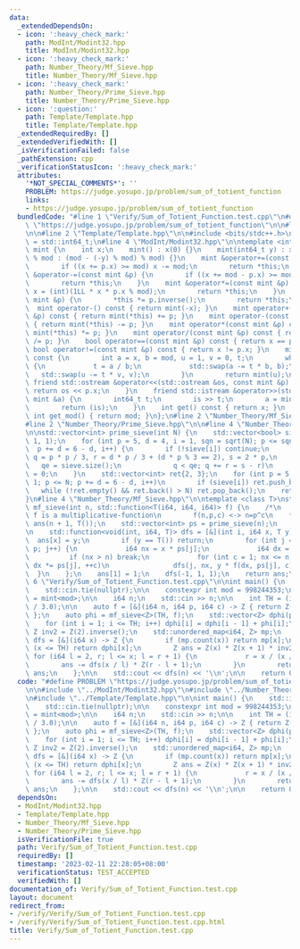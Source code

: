 ```yaml
---
data:
  _extendedDependsOn:
  - icon: ':heavy_check_mark:'
    path: ModInt/Modint32.hpp
    title: ModInt/Modint32.hpp
  - icon: ':heavy_check_mark:'
    path: Number_Theory/Mf_Sieve.hpp
    title: Number_Theory/Mf_Sieve.hpp
  - icon: ':heavy_check_mark:'
    path: Number_Theory/Prime_Sieve.hpp
    title: Number_Theory/Prime_Sieve.hpp
  - icon: ':question:'
    path: Template/Template.hpp
    title: Template/Template.hpp
  _extendedRequiredBy: []
  _extendedVerifiedWith: []
  _isVerificationFailed: false
  _pathExtension: cpp
  _verificationStatusIcon: ':heavy_check_mark:'
  attributes:
    '*NOT_SPECIAL_COMMENTS*': ''
    PROBLEM: https://judge.yosupo.jp/problem/sum_of_totient_function
    links:
    - https://judge.yosupo.jp/problem/sum_of_totient_function
  bundledCode: "#line 1 \"Verify/Sum_of_Totient_Function.test.cpp\"\n#define PROBLEM\
    \ \"https://judge.yosupo.jp/problem/sum_of_totient_function\"\n\n#line 2 \"ModInt/Modint32.hpp\"\
    \n\n#line 2 \"Template/Template.hpp\"\n\n#include <bits/stdc++.h>\n\nusing i64\
    \ = std::int64_t;\n#line 4 \"ModInt/Modint32.hpp\"\n\ntemplate <int mod>\nstruct\
    \ mint {\n    int x;\n    mint() : x(0) {}\n    mint(int64_t y) : x(y >= 0 ? y\
    \ % mod : (mod - (-y) % mod) % mod) {}\n    mint &operator+=(const mint &p) {\n\
    \        if ((x += p.x) >= mod) x -= mod;\n        return *this;\n    }\n    mint\
    \ &operator-=(const mint &p) {\n        if ((x += mod - p.x) >= mod) x -= mod;\n\
    \        return *this;\n    }\n    mint &operator*=(const mint &p) {\n       \
    \ x = (int)(1LL * x * p.x % mod);\n        return *this;\n    }\n    mint &operator/=(const\
    \ mint &p) {\n        *this *= p.inverse();\n        return *this;\n    }\n  \
    \  mint operator-() const { return mint(-x); }\n    mint operator+(const mint\
    \ &p) const { return mint(*this) += p; }\n    mint operator-(const mint &p) const\
    \ { return mint(*this) -= p; }\n    mint operator*(const mint &p) const { return\
    \ mint(*this) *= p; }\n    mint operator/(const mint &p) const { return mint(*this)\
    \ /= p; }\n    bool operator==(const mint &p) const { return x == p.x; }\n   \
    \ bool operator!=(const mint &p) const { return x != p.x; }\n    mint inverse()\
    \ const {\n        int a = x, b = mod, u = 1, v = 0, t;\n        while (b > 0)\
    \ {\n            t = a / b;\n            std::swap(a -= t * b, b);\n         \
    \   std::swap(u -= t * v, v);\n        }\n        return mint(u);\n    }\n   \
    \ friend std::ostream &operator<<(std::ostream &os, const mint &p) {\n       \
    \ return os << p.x;\n    }\n    friend std::istream &operator>>(std::istream &is,\
    \ mint &a) {\n        int64_t t;\n        is >> t;\n        a = mint<mod>(t);\n\
    \        return (is);\n    }\n    int get() const { return x; }\n    static constexpr\
    \ int get_mod() { return mod; }\n};\n#line 2 \"Number_Theory/Mf_Sieve.hpp\"\n\n\
    #line 2 \"Number_Theory/Prime_Sieve.hpp\"\n\n#line 4 \"Number_Theory/Prime_Sieve.hpp\"\
    \n\nstd::vector<int> prime_sieve(int N) {\n    std::vector<bool> sieve(N / 3 +\
    \ 1, 1);\n    for (int p = 5, d = 4, i = 1, sqn = sqrt(N); p <= sqn;\n       \
    \  p += d = 6 - d, i++) {\n        if (!sieve[i]) continue;\n        for (int\
    \ q = p * p / 3, r = d * p / 3 + (d * p % 3 == 2), s = 2 * p,\n              \
    \   qe = sieve.size();\n             q < qe; q += r = s - r)\n            sieve[q]\
    \ = 0;\n    }\n    std::vector<int> ret{2, 3};\n    for (int p = 5, d = 4, i =\
    \ 1; p <= N; p += d = 6 - d, i++)\n        if (sieve[i]) ret.push_back(p);\n \
    \   while (!ret.empty() && ret.back() > N) ret.pop_back();\n    return ret;\n\
    }\n#line 4 \"Number_Theory/Mf_Sieve.hpp\"\n\ntemplate <class T>\nstd::vector<T>\
    \ mf_sieve(int n, std::function<T(i64, i64, i64)> f) {\n    /*\n        ##pragma\
    \ f is a multiplicative-function\n        f(n,p,c) <-> n=p^c\n    */\n    std::vector<T>\
    \ ans(n + 1, T());\n    std::vector<int> ps = prime_sieve(n);\n    int p(ps.size());\n\
    \n    std::function<void(int, i64, T)> dfs = [&](int i, i64 x, T y) {\n      \
    \  ans[x] = y;\n        if (y == T()) return;\n        for (int j = i + 1; j <\
    \ p; j++) {\n            i64 nx = x * ps[j];\n            i64 dx = ps[j];\n  \
    \          if (nx > n) break;\n            for (int c = 1; nx <= n; nx *= ps[j],\
    \ dx *= ps[j], ++c)\n                dfs(j, nx, y * f(dx, ps[j], c));\n      \
    \  }\n    };\n    ans[1] = 1;\n    dfs(-1, 1, 1);\n    return ans;\n};\n#line\
    \ 6 \"Verify/Sum_of_Totient_Function.test.cpp\"\n\nint main() {\n    std::ios::sync_with_stdio(false);\n\
    \    std::cin.tie(nullptr);\n\n    constexpr int mod = 998244353;\n    using Z\
    \ = mint<mod>;\n\n    i64 n;\n    std::cin >> n;\n\n    int TH = (int)pow(n, 2.0\
    \ / 3.0);\n\n    auto f = [&](i64 n, i64 p, i64 c) -> Z { return Z(n - n / p);\
    \ };\n    auto phi = mf_sieve<Z>(TH, f);\n    std::vector<Z> dphi(phi.size());\n\
    \    for (int i = 1; i <= TH; i++) dphi[i] = dphi[i - 1] + phi[i];\n\n    const\
    \ Z inv2 = Z(2).inverse();\n    std::unordered_map<i64, Z> mp;\n    std::function<Z(i64)>\
    \ dfs = [&](i64 x) -> Z {\n        if (mp.count(x)) return mp[x];\n        if\
    \ (x <= TH) return dphi[x];\n        Z ans = Z(x) * Z(x + 1) * inv2;\n       \
    \ for (i64 l = 2, r; l <= x; l = r + 1) {\n            r = x / (x / l);\n    \
    \        ans -= dfs(x / l) * Z(r - l + 1);\n        }\n        return mp[x] =\
    \ ans;\n    };\n\n    std::cout << dfs(n) << '\\n';\n\n    return 0;\n}\n"
  code: "#define PROBLEM \"https://judge.yosupo.jp/problem/sum_of_totient_function\"\
    \n\n#include \"../ModInt/Modint32.hpp\"\n#include \"../Number_Theory/Mf_Sieve.hpp\"\
    \n#include \"../Template/Template.hpp\"\n\nint main() {\n    std::ios::sync_with_stdio(false);\n\
    \    std::cin.tie(nullptr);\n\n    constexpr int mod = 998244353;\n    using Z\
    \ = mint<mod>;\n\n    i64 n;\n    std::cin >> n;\n\n    int TH = (int)pow(n, 2.0\
    \ / 3.0);\n\n    auto f = [&](i64 n, i64 p, i64 c) -> Z { return Z(n - n / p);\
    \ };\n    auto phi = mf_sieve<Z>(TH, f);\n    std::vector<Z> dphi(phi.size());\n\
    \    for (int i = 1; i <= TH; i++) dphi[i] = dphi[i - 1] + phi[i];\n\n    const\
    \ Z inv2 = Z(2).inverse();\n    std::unordered_map<i64, Z> mp;\n    std::function<Z(i64)>\
    \ dfs = [&](i64 x) -> Z {\n        if (mp.count(x)) return mp[x];\n        if\
    \ (x <= TH) return dphi[x];\n        Z ans = Z(x) * Z(x + 1) * inv2;\n       \
    \ for (i64 l = 2, r; l <= x; l = r + 1) {\n            r = x / (x / l);\n    \
    \        ans -= dfs(x / l) * Z(r - l + 1);\n        }\n        return mp[x] =\
    \ ans;\n    };\n\n    std::cout << dfs(n) << '\\n';\n\n    return 0;\n}"
  dependsOn:
  - ModInt/Modint32.hpp
  - Template/Template.hpp
  - Number_Theory/Mf_Sieve.hpp
  - Number_Theory/Prime_Sieve.hpp
  isVerificationFile: true
  path: Verify/Sum_of_Totient_Function.test.cpp
  requiredBy: []
  timestamp: '2023-02-11 22:28:05+08:00'
  verificationStatus: TEST_ACCEPTED
  verifiedWith: []
documentation_of: Verify/Sum_of_Totient_Function.test.cpp
layout: document
redirect_from:
- /verify/Verify/Sum_of_Totient_Function.test.cpp
- /verify/Verify/Sum_of_Totient_Function.test.cpp.html
title: Verify/Sum_of_Totient_Function.test.cpp
---
```

